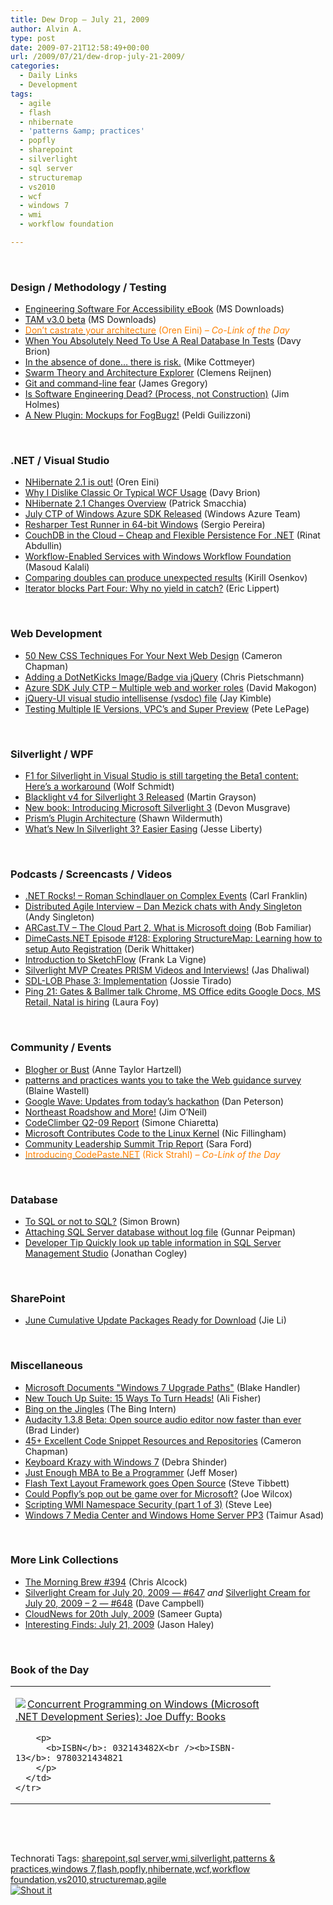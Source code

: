 ```yaml
---
title: Dew Drop – July 21, 2009
author: Alvin A.
type: post
date: 2009-07-21T12:58:49+00:00
url: /2009/07/21/dew-drop-july-21-2009/
categories:
  - Daily Links
  - Development
tags:
  - agile
  - flash
  - nhibernate
  - 'patterns &amp; practices'
  - popfly
  - sharepoint
  - silverlight
  - sql server
  - structuremap
  - vs2010
  - wcf
  - windows 7
  - wmi
  - workflow foundation

---
```

&#160;

### Design / Methodology / Testing

  * [Engineering Software For Accessibility eBook][1] (MS Downloads)
  * [TAM v3.0 beta][2] (MS Downloads)
  * [<font color="#ff8000">Don’t castrate your architecture</font>][3] <font color="#ff8000">(Oren Eini) <em>– Co-Link of the Day</em></font>
  * [When You Absolutely Need To Use A Real Database In Tests][4] (Davy Brion)
  * [In the absence of done&#8230; there is risk.][5] (Mike Cottmeyer)
  * [Swarm Theory and Architecture Explorer][6] (Clemens Reijnen)
  * [Git and command-line fear][7] (James Gregory)
  * [Is Software Engineering Dead? (Process, not Construction)][8] (Jim Holmes)
  * [A New Plugin: Mockups for FogBugz!][9] (Peldi Guilizzoni)

&#160;

### .NET / Visual Studio

  * [NHibernate 2.1 is out!][10] (Oren Eini)
  * [Why I Dislike Classic Or Typical WCF Usage][11] (Davy Brion)
  * [NHibernate 2.1 Changes Overview][12] (Patrick Smacchia)
  * [July CTP of Windows Azure SDK Released][13] (Windows Azure Team)
  * [Resharper Test Runner in 64-bit Windows][14] (Sergio Pereira)
  * [CouchDB in the Cloud &#8211; Cheap and Flexible Persistence For .NET][15] (Rinat Abdullin)
  * [Workflow-Enabled Services with Windows Workflow Foundation][16] (Masoud Kalali)
  * [Comparing doubles can produce unexpected results][17] (Kirill Osenkov)
  * [Iterator blocks Part Four: Why no yield in catch?][18] (Eric Lippert)

&#160;

### Web Development

  * [50 New CSS Techniques For Your Next Web Design][19] (Cameron Chapman)
  * [Adding a DotNetKicks Image/Badge via jQuery][20] (Chris Pietschmann)
  * [Azure SDK July CTP &#8211; Multiple web and worker roles][21] (David Makogon)
  * [jQuery-UI visual studio intellisense (vsdoc) file][22] (Jay Kimble)
  * [Testing Multiple IE Versions, VPC’s and Super Preview][23] (Pete LePage)

&#160;

### Silverlight / WPF

  * [F1 for Silverlight in Visual Studio is still targeting the Beta1 content: Here&#8217;s a workaround][24] (Wolf Schmidt)
  * [Blacklight v4 for Silverlight 3 Released][25] (Martin Grayson)
  * [New book: Introducing Microsoft Silverlight 3][26] (Devon Musgrave)
  * [Prism&#8217;s Plugin Architecture][27] (Shawn Wildermuth)
  * [What’s New In Silverlight 3? Easier Easing][28] (Jesse Liberty)

&#160;

### Podcasts / Screencasts / Videos

  * [.NET Rocks! &#8211; Roman Schindlauer on Complex Events][29] (Carl Franklin)
  * [Distributed Agile Interview &#8211; Dan Mezick chats with Andy Singleton][30] (Andy Singleton)
  * [ARCast.TV &#8211; The Cloud Part 2, What is Microsoft doing][31] (Bob Familiar)
  * [DimeCasts.NET Episode #128: Exploring StructureMap: Learning how to setup Auto Registration][32] (Derik Whittaker)
  * [Introduction to SketchFlow][33] (Frank La Vigne)
  * [Silverlight MVP Creates PRISM Videos and Interviews!][34] (Jas Dhaliwal)
  * [SDL-LOB Phase 3: Implementation][35] (Jossie Tirado)
  * [Ping 21: Gates & Ballmer talk Chrome, MS Office edits Google Docs, MS Retail, Natal is hiring][36] (Laura Foy)

&#160;

### Community / Events

  * [Blogher or Bust][37] (Anne Taylor Hartzell)
  * [patterns and practices wants you to take the Web guidance survey][38] (Blaine Wastell)
  * [Google Wave: Updates from today&#8217;s hackathon][39] (Dan Peterson)
  * [Northeast Roadshow and More!][40] (Jim O’Neil)
  * [CodeClimber Q2-09 Report][41] (Simone Chiaretta)
  * [Microsoft Contributes Code to the Linux Kernel][42] (Nic Fillingham)
  * [Community Leadership Summit Trip Report][43] (Sara Ford)
  * [<font color="#ff8000">Introducing CodePaste.NET</font>][44] <font color="#ff8000">(Rick Strahl) <em>– Co-Link of the Day</em></font>

&#160;

### Database

  * [To SQL or not to SQL?][45] (Simon Brown)
  * [Attaching SQL Server database without log file][46] (Gunnar Peipman)
  * [Developer Tip Quickly look up table information in SQL Server Management Studio][47] (Jonathan Cogley)

&#160;

### SharePoint

  * [June Cumulative Update Packages Ready for Download][48] (Jie Li)

&#160;

### Miscellaneous

  * [Microsoft Documents "Windows 7 Upgrade Paths"][49] (Blake Handler)
  * [New Touch Up Suite: 15 Ways To Turn Heads!][50] (Ali Fisher)
  * [Bing on the Jingles][51] (The Bing Intern)
  * [Audacity 1.3.8 Beta: Open source audio editor now faster than ever][52] (Brad Linder)
  * [45+ Excellent Code Snippet Resources and Repositories][53] (Cameron Chapman)
  * [Keyboard Krazy with Windows 7][54] (Debra Shinder)
  * [Just Enough MBA to Be a Programmer][55] (Jeff Moser)
  * [Flash Text Layout Framework goes Open Source][56] (Steve Tibbett)
  * [Could Popfly&#8217;s pop out be game over for Microsoft?][57] (Joe Wilcox)
  * [Scripting WMI Namespace Security (part 1 of 3)][58] (Steve Lee)
  * [Windows 7 Media Center and Windows Home Server PP3][59] (Taimur Asad)

&#160;

### More Link Collections

  * [The Morning Brew #394][60] (Chris Alcock)
  * [Silverlight Cream for July 20, 2009 &#8212; #647][61] _and_&#160;[Silverlight Cream for July 20, 2009 &#8211; 2 &#8212; #648][62] (Dave Campbell)
  * [CloudNews for 20th July, 2009][63] (Sameer Gupta)
  * [Interesting Finds: July 21, 2009][64] (Jason Haley)

&#160;

### Book of the Day

<div style="padding-bottom: 0px; margin: 0px; padding-left: 0px; padding-right: 0px; display: inline; float: none; padding-top: 0px" id="scid:7dc1bd33-94bd-46fd-a20b-0131235bcd47:4fa638ce-8fb8-4c65-b0c3-8babc45be042" class="wlWriterSmartContent">
  <table cellspacing="0" cellpadding="2" width="400" border="0" unselectable="on">
    <tr>
      <td valign="top" width="400">
        <p>
          <a title="Concurrent Programming on Windows (Microsoft .NET Development Series): Joe Duffy: Books" href="http://www.amazon.com/exec/obidos/ASIN/032143482X/alvinashcraft-20"><img data-recalc-dims="1" decoding="async" src="https://i0.wp.com/images.amazon.com/images/P/032143482X.01.MZZZZZZZ.jpg?w=660" border="0" align="left" style="float:left" />Concurrent Programming on Windows (Microsoft .NET Development Series): Joe Duffy: Books</a>
        </p>
        
        <p>
          <b>ISBN</b>: 032143482X<br /><b>ISBN-13</b>: 9780321434821
        </p>
      </td>
    </tr>
  </table>
</div>

&#160;

<div style="padding-bottom: 0px; margin: 0px; padding-left: 0px; padding-right: 0px; display: inline; float: none; padding-top: 0px" id="scid:C16BAC14-9A3D-4c50-9394-FBFEF7A93539:ac5e5d9d-3f27-47a4-9147-3de5f93bc1e4" class="wlWriterSmartContent">
  <!--dotnetkickit-->
</div>

&#160;

<div style="padding-bottom: 0px; margin: 0px; padding-left: 0px; padding-right: 0px; display: inline; float: none; padding-top: 0px" id="scid:0767317B-992E-4b12-91E0-4F059A8CECA8:a917cf00-ee9a-41a2-a2c3-e04ab4b29bd6" class="wlWriterSmartContent">
  Technorati Tags: <a href="http://technorati.com/tags/sharepoint" rel="tag">sharepoint</a>,<a href="http://technorati.com/tags/sql+server" rel="tag">sql server</a>,<a href="http://technorati.com/tags/wmi" rel="tag">wmi</a>,<a href="http://technorati.com/tags/silverlight" rel="tag">silverlight</a>,<a href="http://technorati.com/tags/patterns+%26+practices" rel="tag">patterns & practices</a>,<a href="http://technorati.com/tags/windows+7" rel="tag">windows 7</a>,<a href="http://technorati.com/tags/flash" rel="tag">flash</a>,<a href="http://technorati.com/tags/popfly" rel="tag">popfly</a>,<a href="http://technorati.com/tags/nhibernate" rel="tag">nhibernate</a>,<a href="http://technorati.com/tags/wcf" rel="tag">wcf</a>,<a href="http://technorati.com/tags/workflow+foundation" rel="tag">workflow foundation</a>,<a href="http://technorati.com/tags/vs2010" rel="tag">vs2010</a>,<a href="http://technorati.com/tags/structuremap" rel="tag">structuremap</a>,<a href="http://technorati.com/tags/agile" rel="tag">agile</a>
</div>

<div class="wlWriterHeaderFooter" style="margin:0px; padding:0px 0px 0px 0px;">
  <div class="shoutIt">
    <a rev="vote-for" href="http://dotnetshoutout.com/Submit?url=http%3a%2f%2fwww.alvinashcraft.com%2f2009%2f07%2f21%2fdew-drop-july-21-2009%2f&title=Dew+Drop+-+July+21%2c+2009"><img decoding="async" alt="Shout it" src="http://dotnetshoutout.com/image.axd?url=https://morningdew-bpc6g3a0fgaxdxcu.eastus2-01.azurewebsites.net/2009/07/21/dew-drop-july-21-2009/" style="border:0px" /></a>
  </div>
</div>

 [1]: http://feedproxy.google.com/~r/MicrosoftDownloadCenter/~3/l_ZCLb0jimc/details.aspx
 [2]: http://feedproxy.google.com/~r/MicrosoftDownloadCenter/~3/4i0Lc4PP4g8/details.aspx
 [3]: http://feedproxy.google.com/~r/AyendeRahien/~3/yGFtHZnZq3s/donrsquot-castrate-your-architecture.aspx
 [4]: http://feedproxy.google.com/~r/davybrion/~3/Lo-8fxja8l4/
 [5]: http://feedproxy.google.com/~r/LeadingAgile/~3/a8UrEMnBdV8/in-absence-of-done-there-is-risk.html
 [6]: http://feedproxy.google.com/~r/clemensreijnen/qzrF/~3/ZLP59DLqb-Q/post.aspx
 [7]: http://feedproxy.google.com/~r/LosTechies/~3/5xy6kBPLihA/git-s-and-command-line-fear.aspx
 [8]: http://frazzleddad.blogspot.com/2009/07/is-software-engineering-dead-process.html
 [9]: http://feedproxy.google.com/~r/balsamiq/~3/1Y4F0neIvXQ/
 [10]: http://feedproxy.google.com/~r/AyendeRahien/~3/eF-ih8qzK20/nhibernate-2.1-is-out.aspx
 [11]: http://feedproxy.google.com/~r/davybrion/~3/_B9c1DJa7R8/
 [12]: http://codebetter.com/blogs/patricksmacchia/archive/2009/07/21/nhibernate-2-1-changes-overview.aspx
 [13]: http://blogs.msdn.com/windowsazure/archive/2009/07/20/july-ctp-of-windows-azure-sdk-released.aspx
 [14]: http://feedproxy.google.com/~r/Devlicious/~3/jLm6uAlJj1A/resharper-test-runner-in-64-bit-windows.aspx
 [15]: http://feeds.abdullin.com/~r/RinatAbdullin/~3/wMA4sCozHo8/couchdb-in-the-cloud-cheap-and-flexible-persistence-for-net.html
 [16]: http://feeds.dzone.com/~r/zones/dotnet/~3/eNikU6_oV9U/workflow-enabled-services
 [17]: http://blogs.msdn.com/kirillosenkov/archive/2009/07/20/comparing-doubles-can-produce-unexpected-results.aspx
 [18]: http://blogs.msdn.com/ericlippert/archive/2009/07/20/iterator-blocks-part-four-why-no-yield-in-catch.aspx
 [19]: http://www.smashingmagazine.com/2009/07/20/50-new-css-techniques-for-your-next-web-design/
 [20]: http://pietschsoft.com/post.aspx?id=0c65924b-8ae3-4375-b115-c216ac01f489
 [21]: http://rdaarchitecture.blogspot.com/2009/07/azure-sdk-july-ctp-multiple-web-and.html
 [22]: http://feedproxy.google.com/~r/TheRuntime/~3/q0Eka29l5uQ/jquery-ui-visual-studio-intellisense-vsdoc-file.aspx
 [23]: http://blogs.msdn.com/petel/archive/2009/07/20/testing-multiple-ie-versions-vpc-s-and-super-preview.aspx
 [24]: http://blogs.msdn.com/silverlight_sdk/archive/2009/07/20/f1-for-silverlight-in-visual-studio-is-still-targeting-the-beta1-content-here-s-a-workaround.aspx
 [25]: http://blogs.msdn.com/mgrayson/archive/2009/07/20/blacklight-v4-for-silverlight-3-released.aspx
 [26]: http://blogs.msdn.com/microsoft_press/archive/2009/07/20/new-book-introducing-microsoft-silverlight-3.aspx
 [27]: http://wildermuth.com/2009/07/20/Prism_s_Plugin_Architecture
 [28]: http://feedproxy.google.com/~r/JesseLiberty-SilverlightGeek/~3/CUpT1ea30_c/what-s-new-in-silverlight-3-easier-easing.aspx
 [29]: http://www.dotnetrocks.com/default.aspx?ShowNum=465
 [30]: http://blog.assembla.com/assemblablog/tabid/12618/bid/10041/Distributed-Agile-Interview-Dan-Mezick-chats-with-Andy-Singleton.aspx
 [31]: http://feedproxy.google.com/~r/msdn/bobfamiliar/~3/-JL4tv-4-gk/arcast-tv-the-cloud-part-2-what-is-microsoft-doing.aspx
 [32]: http://feedproxy.google.com/~r/Dimecastsnet--InformAndEducateIn10MinutesOrLess/~3/xhh8YaOONQc/128
 [33]: http://franksworld.com/blog/archive/2009/07/20/11640.aspx
 [34]: http://blogs.msdn.com/mvpawardprogram/archive/2009/07/20/silverlight-mvp-creates-prism-videos-and-interviews.aspx
 [35]: http://channel9.msdn.com/posts/Jossie/SDL-LOB-Phase-3-Implementation/
 [36]: http://channel9.msdn.com/shows/PingShow/Ping-21-Gates--Ballmer-talk-Chrome-MS-Office-edits-Google-Docs-MS-Retail-Natal-is-hiring/
 [37]: http://www.bing.com/community/blogs/search/archive/2009/07/20/blogher-or-bust.aspx
 [38]: http://blogs.msdn.com/blaine/archive/2009/07/20/patterns-and-practices-wants-you-to-take-the-web-guidance-survey.aspx
 [39]: http://feedproxy.google.com/~r/GoogleWaveDeveloperBlog/~3/WUZLM1LxXTc/google-wave-updates-from-todays.html
 [40]: http://blogs.msdn.com/jimoneil/archive/2009/07/20/northeast-roadshow-and-more.aspx
 [41]: http://feedproxy.google.com/~r/Codeclimber/~3/oAucv-M9yVI/codeclimber-q2-09-report.aspx
 [42]: http://channel9.msdn.com/posts/NicFill/Microsoft-Contributes-Code-to-the-Linux-Kernel/
 [43]: http://blogs.msdn.com/saraford/archive/2009/07/20/community-leadership-summit-trip-report.aspx
 [44]: http://west-wind.com/weblog/posts/833802.aspx
 [45]: http://www.codingthearchitecture.com/2009/07/21/to_sql_or_not_to_sql.html
 [46]: http://feedproxy.google.com/~r/gunnarpeipman/~3/4ynxae4wpeU/attaching-sql-server-database-without-log-file.aspx
 [47]: http://www.thycotic.com/developer-tip-quickly-look-up-table-information-in-sql-server-management-studio
 [48]: http://feedproxy.google.com/~r/sharepointteamblog/~3/3hWUAwUGSDw/june-cumulative-update-packages-ready-for-download.aspx
 [49]: http://bhandler.spaces.live.com/Blog/cns!70F64BC910C9F7F3!5754.entry
 [50]: http://feedproxy.google.com/~r/picnik/~3/i3cBmWN1thE/
 [51]: http://www.bing.com/community/blogs/search/archive/2009/07/20/ever-get-a-catchy-jingle-stuck-in-your-head.aspx
 [52]: http://www.pheedcontent.com/click.phdo?i=6186b678614b8b7ab81db850fb55cb68
 [53]: http://www.smashingmagazine.com/2009/07/21/45-excellent-code-snippet-resources-and-repositories/
 [54]: http://www.enduserblog.com/2009/07/keyboard-krazy-with-windows-7.html
 [55]: http://feedproxy.google.com/~r/Moserware/~3/Elx-AJC9xek/just-enough-mba-to-be-programmer.html
 [56]: http://feedproxy.google.com/~r/stevex-blog/~3/acNDgCkfXCs/
 [57]: http://feeds.betanews.com/~r/bn/~3/y4Soj6Nyvu0/1248122109
 [58]: http://blogs.msdn.com/wmi/archive/2009/07/20/scripting-wmi-namespace-security-part-1-of-3.aspx
 [59]: http://feedproxy.google.com/~r/RedmondPie/~3/Zxjlt5ebXN0/
 [60]: http://feedproxy.google.com/~r/ReflectivePerspective/~3/Mqwn3oIjeCo/
 [61]: http://geekswithblogs.net/WynApseTechnicalMusings/archive/2009/07/20/133600.aspx
 [62]: http://geekswithblogs.net/WynApseTechnicalMusings/archive/2009/07/21/133607.aspx
 [63]: http://feedproxy.google.com/~r/CloudAve/~3/gc6Tt5bgIPI/cloudnews-for-20th-july-2009
 [64]: http://jasonhaley.com/blog/post.aspx?id=0653241c-96bf-4995-a9ee-af3eff9109ac